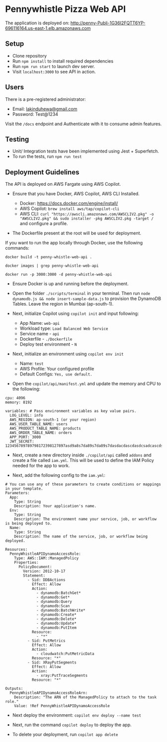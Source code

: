 # Pennywhistle Pizza Web API

The application is deployed on: http://penny-Publi-1G36I2FQTT6YP-696116164.us-east-1.elb.amazonaws.com

## Setup

- Clone repository
- Run `npm install` to install required dependencies
- Run `npm run start` to launch dev server.
- Visit `localhost:3000` to see API in action.

## Users

There is a pre-registered administrator:

- Email: lakinduhewa@gmail.com
- Password: Test@1234

Visit the `/docs` endpoint and Authenticate with it to consume admin features.

## Testing

- Unit/ Integration tests have been implemented using Jest + Superfetch.
- To run the tests, run `npm run test`

## Deployment Guidelines

The API is deployed on AWS Fargate using AWS Copilot.

- Ensure that you have Docker, AWS Copilot, AWS CLI Installed.

  - Docker: https://docs.docker.com/engine/install/
  - AWS Copilot: `brew install aws/tap/copilot-cli`
  - AWS CLI: `curl "https://awscli.amazonaws.com/AWSCLIV2.pkg" -o "AWSCLIV2.pkg" && sudo installer -pkg AWSCLIV2.pkg -target /` and configure a profile.

- The Dockerfile present at the root will be used for deployment.

If you want to run the app locally through Docker, use the following commands:

```
docker build -t penny-whistle-web-api .

docker images | grep penny-whistle-web-api

docker run -p 3000:3000 -d penny-whistle-web-api
```

- Ensure Docker is up and running before the deployment.

- Open the folder `./scripts/terminal` in your terminal. Then run `node dynamodb.js && node insert-sample-data.js` to provision the DynamoDB Tables. Leave the region in Mumbai (ap-south-1).

- Next, initialize Copilot using `copilot init` and input following:

  - App Name: `web-api`
  - Workload type: `Load Balanced Web Service`
  - Service name - `api`
  - Dockerfile - `./Dockerfile`
  - Deploy test environment - `N`

- Next, initialize an environment using `copilot env init`

  - Name: `test`
  - AWS Profile: Your configured profile
  - Default Configs: `Yes, use default.`

- Open the `copilot/api/manifest.yml` and update the memory and CPU to the following:

```
cpu: 4096
memory: 8192

variables: # Pass environment variables as key value pairs.
  LOG_LEVEL: info
  AWS_REGION: ap-south-1 (or your region)
  AWS_USER_TABLE_NAME: users
  AWS_PRODUCT_TABLE_NAME: products
  AWS_ORDER_TABLE_NAME: orders
  APP_PORT: 3000
  JWT_SECRET: 123456789789798172398127897asd9a8s7da89s7da89s7dasdacdascdasdcsadcascds1a1c1a2d1as2dc1sa2cd1sa2

```

- Next, create a new directory inside `./copilot/api` called `addons` and create a file called `iam.yml`. This will be used to define the IAM Policy needed for the app to work.

- Next, add the following config to the `iam.yml`:

```
# You can use any of these parameters to create conditions or mappings in your template.
Parameters:
  App:
    Type: String
    Description: Your application's name.
  Env:
    Type: String
    Description: The environment name your service, job, or workflow is being deployed to.
  Name:
    Type: String
    Description: The name of the service, job, or workflow being deployed.

Resources:
  PennyWhistleAPIDynamoAccessRole:
    Type: AWS::IAM::ManagedPolicy
    Properties:
      PolicyDocument:
        Version: 2012-10-17
        Statement:
          - Sid: DDBActions
            Effect: Allow
            Action:
              - dynamodb:BatchGet*
              - dynamodb:Get*
              - dynamodb:Query
              - dynamodb:Scan
              - dynamodb:BatchWrite*
              - dynamodb:Create*
              - dynamodb:Delete*
              - dynamodb:Update*
              - dynamodb:PutItem
            Resource:
              - "*"
          - Sid: PutMetrics
            Effect: Allow
            Action:
              - cloudwatch:PutMetricData
            Resource: "*"
          - Sid: XRayPutSegments
            Effect: Allow
            Action:
              - xray:PutTraceSegments
            Resource: "*"

Outputs:
  PennyWhistleAPIDynamoAccessRoleArn:
    Description: "The ARN of the ManagedPolicy to attach to the task role."
    Value: !Ref PennyWhistleAPIDynamoAccessRole

```

- Next deploy the environment: `copilot env deploy --name test`

- Next, run the command `copilot deploy` to deploy the app.

- To delete your deployment, run `copilot app delete`
